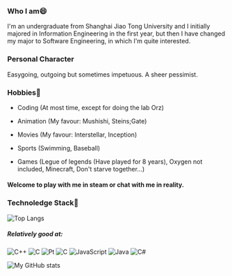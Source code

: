 ### Who I am😄
I'm an undergraduate from Shanghai Jiao Tong University and I initially majored in Information Engineering in the first year, but then I have changed my major to Software Engineering, in which I'm quite interested.

### Personal Character
Easygoing, outgoing but sometimes impetuous. A sheer pessimist.

### Hobbies👯
+ Coding (At most time, except for doing the lab Orz)

+ Animation (My favour: Mushishi, Steins;Gate)

+ Movies (My favour: Interstellar, Inception)

+ Sports (Swimming, Baseball)

+ Games (Legue of legends (Have played for 8 years), Oxygen not included, Minecraft, Don't starve together...)

#### Welcome to play with me in steam or chat with me in reality.

### Technoledge Stack🤔

![Top Langs](https://github-readme-stats.vercel.app/api/top-langs/?username=Okabe-Rintarou-0&layout=compact&langs_count=8&hide=TeX,Makefile,CMake,Perl,Shell&theme=dracula)

##### Relatively good at:

<img alt="C++" src="https://img.shields.io/badge/c++-%2300599C.svg?style=for-the-badge&logo=c%2B%2B&logoColor=white"/> <img alt="C" src="https://img.shields.io/badge/c-%2300599C.svg?style=for-the-badge&logo=c&logoColor=white"/> <img alt="Pt" src="https://img.shields.io/badge/Go-00ADD8?style=for-the-badge&logo=go&logoColor=white"/>  <img alt="C" src="https://img.shields.io/badge/Python-3776AB?style=for-the-badge&logo=python&logoColor=white"/> <img alt="JavaScript" src="https://img.shields.io/badge/javascript-%23323330.svg?style=for-the-badge&logo=javascript&logoColor=%23F7DF1E"/> <img alt="Java" src="https://img.shields.io/badge/java-%23ED8B00.svg?style=for-the-badge&logo=java&logoColor=white"/>
<img alt="C#" src="https://img.shields.io/badge/C%23-239120?style=for-the-badge&logo=c-sharp&logoColor=white"/> 

![My GitHub stats](https://github-readme-stats.vercel.app/api?username=Okabe-Rintarou-0&show_icons=true&theme=dracula)


